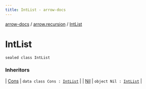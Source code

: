 ```yaml
---
title: IntList - arrow-docs
---
```


[arrow-docs](../index.html) / [arrow.recursion](index.html) / [IntList](./-int-list.html)

# IntList

`sealed class IntList`

### Inheritors

| [Cons](-cons/index.html) | `data class Cons : `[`IntList`](./-int-list.html) |
| [Nil](-nil.html) | `object Nil : `[`IntList`](./-int-list.html) |

